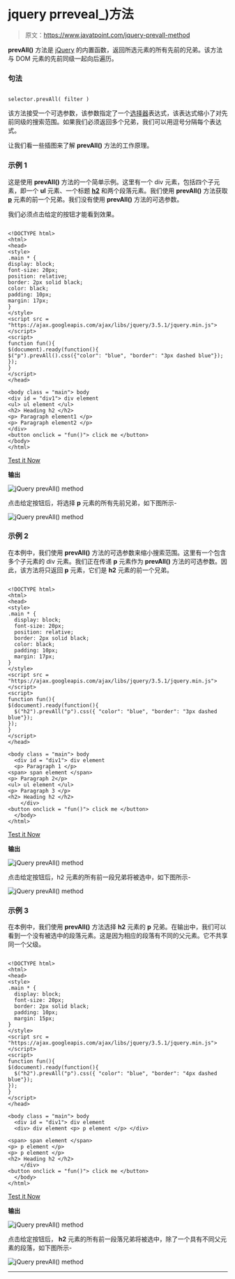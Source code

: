 # jquery prreveal_)方法

> 原文：<https://www.javatpoint.com/jquery-prevall-method>

**prevAll()** 方法是 [jQuery](https://www.javatpoint.com/jquery-tutorial) 的内置函数，返回所选元素的所有先前的兄弟。该方法与 DOM 元素的先前同级一起向后遍历。

### 句法

```

selector.prevAll( filter )

```

该方法接受一个可选参数，该参数指定了一个[选择器](https://www.javatpoint.com/jquery-selectors)表达式，该表达式缩小了对先前同级的搜索范围。如果我们必须返回多个兄弟，我们可以用逗号分隔每个表达式。

让我们看一些插图来了解 **prevAll()** 方法的工作原理。

### 示例 1

这是使用 **prevAll()** 方法的一个简单示例。这里有一个 div 元素，包括四个子元素，即一个 **ul** 元素、一个标题 **[h2](https://www.javatpoint.com/html-heading)** 和两个段落元素。我们使用 **prevAll()** 方法获取 **[p](https://www.javatpoint.com/html-paragraph)** 元素的前一个兄弟。我们没有使用 **prevAll()** 方法的可选参数。

我们必须点击给定的按钮才能看到效果。

```

<!DOCTYPE html>
<html>
<head>
<style>
.main * {
display: block;
font-size: 20px;
position: relative;
border: 2px solid black;
color: black;
padding: 10px;
margin: 17px;
}
</style>
<script src = "https://ajax.googleapis.com/ajax/libs/jquery/3.5.1/jquery.min.js"> </script>
<script>
function fun(){
$(document).ready(function(){
$("p").prevAll().css({"color": "blue", "border": "3px dashed blue"});
});
}
</script>
</head>

<body class = "main"> body
<div id = "div1"> div element
<ul> ul element </ul>
<h2> Heading h2 </h2>
<p> Paragraph element1 </p>
<p> Paragraph element2 </p>
</div>
<button onclick = "fun()"> click me </button>
</body>
</html>

```

[Test it Now](https://www.javatpoint.com/oprweb/test.jsp?filename=jquery-prevall-method1)

**输出**

![jQuery prevAll() method](img/6ac0af1a0dd15d873b657ed364302dc4.png)

点击给定按钮后，将选择 **p** 元素的所有先前兄弟，如下图所示-

![jQuery prevAll() method](img/d96aa3ba2bc46563f8044c8e8ee19c23.png)

### 示例 2

在本例中，我们使用 **prevAll()** 方法的可选参数来缩小搜索范围。这里有一个包含多个子元素的 div 元素。我们正在传递 **p** 元素作为 **prevAll()** 方法的可选参数。因此，该方法将只返回 **p** 元素，它们是 **h2** 元素的前一个兄弟。

```

<!DOCTYPE html>
<html>
<head>
<style>
.main * { 
  display: block;
  font-size: 20px;
  position: relative;
  border: 2px solid black;
  color: black; 
  padding: 10px;
  margin: 17px;
}
</style>
<script src = "https://ajax.googleapis.com/ajax/libs/jquery/3.5.1/jquery.min.js"> </script>
<script>
function fun(){
$(document).ready(function(){
  $("h2").prevAll("p").css({ "color": "blue", "border": "3px dashed blue"});
});
}
</script>
</head>

<body class = "main"> body
  <div id = "div1"> div element
  <p> Paragraph 1 </p>
<span> span element </span>
<p> Paragraph 2</p>
<ul> ul element </ul>
<p> Paragraph 3 </p>
<h2> Heading h2 </h2>
	</div>
<button onclick = "fun()"> click me </button>
  </body>
</html>

```

[Test it Now](https://www.javatpoint.com/oprweb/test.jsp?filename=jquery-prevall-method2)

**输出**

![jQuery prevAll() method](img/5313d9eeed71b5b14ebbf9038b1781ca.png)

点击给定按钮后，h2 元素的所有前一段兄弟将被选中，如下图所示-

![jQuery prevAll() method](img/3becfac384a8a57904ca222c81267062.png)

### 示例 3

在本例中，我们使用 **prevAll()** 方法选择 **h2** 元素的 **p** 兄弟。在输出中，我们可以看到一个没有被选中的段落元素。这是因为相应的段落有不同的父元素。它不共享同一个父级。

```

<!DOCTYPE html>
<html>
<head>
<style>
.main * { 
  display: block;
  font-size: 20px;
  border: 2px solid black;
  padding: 10px;
  margin: 15px;
}
</style>
<script src = "https://ajax.googleapis.com/ajax/libs/jquery/3.5.1/jquery.min.js"> </script>
<script>
function fun(){
$(document).ready(function(){
  $("h2").prevAll("p").css({ "color": "blue", "border": "4px dashed blue"});
});
}
</script>
</head>

<body class = "main"> body
  <div id = "div1"> div element
  <div> div element <p> p element </p> </div>

<span> span element </span>
<p> p element </p>
<p> p element </p>
<h2> Heading h2 </h2>
	</div>
<button onclick = "fun()"> click me </button>
  </body>
</html>

```

[Test it Now](https://www.javatpoint.com/oprweb/test.jsp?filename=jquery-prevall-method3)

**输出**

![jQuery prevAll() method](img/148d1ded8c0a9d8a9e272b88f9134721.png)

点击给定按钮后， **h2** 元素的所有前一段落兄弟将被选中，除了一个具有不同父元素的段落，如下图所示-

![jQuery prevAll() method](img/5e16f1825c4ea439bb5b2b0786bd040d.png)

* * *